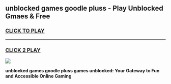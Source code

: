 
## unblocked games goodle pluss - Play Unblocked Gmaes & Free
<h3>
<a href="https://premium.freeplayer.one?title=unblocked_games_goodle_pluss&ref=20F">CLICK TO PLAY</a></h3>
<hr>

<h3>
<a href="https://premium.freeplayer.one?title=unblocked_games_goodle_pluss&ref=20F">CLICK 2 PLAY</a>
  
</h3>

<a href="https://premium.freeplayer.one?title=unblocked_games_goodle_pluss&ref=20F/"><img src="https://clearcache.store/games.png"></a>


**unblocked games goodle pluss games unblocked: Your Gateway to Fun and Accessible Online Gaming**
